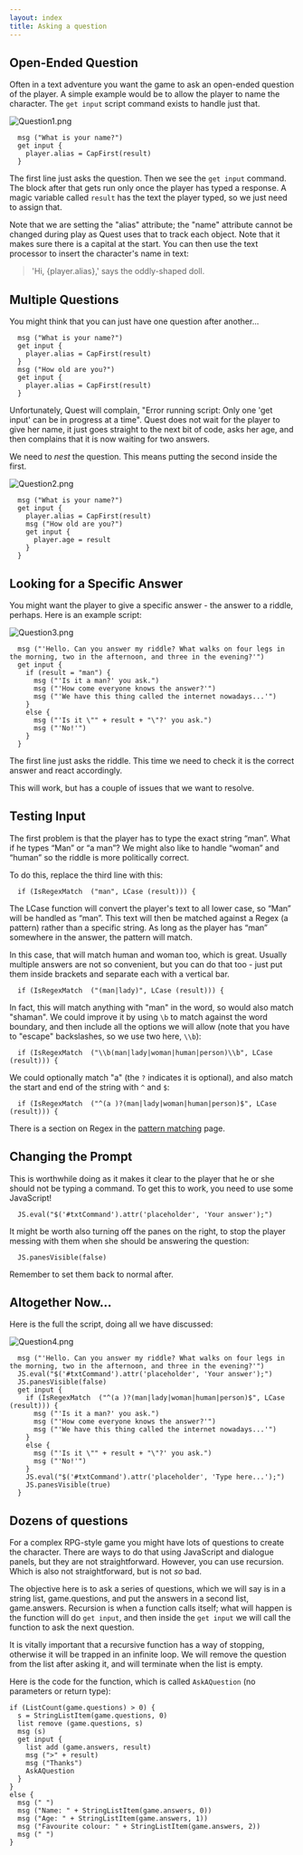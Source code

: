 ```yaml
---
layout: index
title: Asking a question
---
```


Open-Ended Question
-------------------

Often in a text adventure you want the game to ask an open-ended question of the player. A simple example would be to allow the player to name the character. The `get input` script command exists to handle just that. 

![](images/Question1.png "Question1.png")

```
  msg ("What is your name?")
  get input {
    player.alias = CapFirst(result)
  }
```

The first line just asks the question. Then we see the `get input` command. The block after that gets run only once the player has typed a response. A magic variable called `result` has the text the player typed, so we just need to assign that.

Note that we are setting the "alias" attribute; the "name" attribute cannot be changed during play as Quest uses that to track each object. Note that it makes sure there is a capital at the start. You can then use the text processor to insert the character's name in text:

> 'Hi, {player.alias},' says the oddly-shaped doll.



Multiple Questions
-------------------

You might think that you can just have one question after another...


```
  msg ("What is your name?")
  get input {
    player.alias = CapFirst(result)
  }
  msg ("How old are you?")
  get input {
    player.alias = CapFirst(result)
  }
```

Unfortunately, Quest will complain, "Error running script: Only one 'get input' can be in progress at a time". Quest does not wait for the player to give her name, it just goes straight to the next bit of code, asks her age, and then complains that it is now waiting for two answers.

We need to _nest_ the question. This means putting the second inside the first.

![](images/Question2.png "Question2.png")

```
  msg ("What is your name?")
  get input {
    player.alias = CapFirst(result)
    msg ("How old are you?")
    get input {
      player.age = result
    }
  }
```







Looking for a Specific Answer
-----------------------------

You might want the player to give a specific answer - the answer to a riddle, perhaps. Here is an example script:

![](images/Question3.png "Question3.png")

```
  msg ("'Hello. Can you answer my riddle? What walks on four legs in the morning, two in the afternoon, and three in the evening?'")
  get input {
    if (result = "man") {
      msg ("'Is it a man?' you ask.")
      msg ("'How come everyone knows the answer?'")
      msg ("'We have this thing called the internet nowadays...'")
    }
    else {
      msg ("'Is it \"" + result + "\"?' you ask.")
      msg ("'No!'")
    }
  }
```
The first line just asks the riddle. This time we need to check it is the correct answer and react accordingly.

This will work, but has a couple of issues that we want to resolve.


Testing Input
-------------

The first problem is that the player has to type the exact string “man”. What if he types “Man” or “a man”? We might also like to handle “woman” and “human” so the riddle is more politically correct.

To do this, replace the third line with this:

```
  if (IsRegexMatch  ("man", LCase (result))) {
```

The LCase function will convert the player's text to all lower case, so “Man” will be handled as “man”. This text will then be matched against a Regex (a pattern) rather than a specific string. As long as the player has “man” somewhere in the answer, the pattern will match.

In this case, that will match human and woman too, which is great. Usually multiple answers are not so convenient, but you can do that too - just put them inside brackets and separate each with a vertical bar.

```
  if (IsRegexMatch  ("(man|lady)", LCase (result))) {
```

In fact, this will match anything with "man" in the word, so would also match "shaman". We could improve it by using `\b` to match against the word boundary, and then include all the options we will allow (note that you have to "escape" backslashes, so we use two here, `\\b`):

```
  if (IsRegexMatch  ("\\b(man|lady|woman|human|person)\\b", LCase (result))) {
```

We could optionally match "a" (the `?` indicates it is optional), and also match the start and end of the string with `^` and `$`:

```
  if (IsRegexMatch  ("^(a )?(man|lady|woman|human|person)$", LCase (result))) {
```

There is a section on Regex in the [pattern matching](pattern_matching.html) page.


Changing the Prompt
-------------------

This is worthwhile doing as it makes it clear to the player that he or she should not be typing a command. To get this to work, you need to use some JavaScript! 
```
  JS.eval("$('#txtCommand').attr('placeholder', 'Your answer');")
```
It might be worth also turning off the panes on the right, to stop the player messing with them when she should be answering the question:
```
  JS.panesVisible(false)
```
Remember to set them back to normal after.


Altogether Now...
-----------------

Here is the full the script, doing all we have discussed:

![](images/Question4.png "Question4.png")

```
  msg ("'Hello. Can you answer my riddle? What walks on four legs in the morning, two in the afternoon, and three in the evening?'")
  JS.eval("$('#txtCommand').attr('placeholder', 'Your answer');")
  JS.panesVisible(false)
  get input {
    if (IsRegexMatch  ("^(a )?(man|lady|woman|human|person)$", LCase (result))) {
      msg ("'Is it a man?' you ask.")
      msg ("'How come everyone knows the answer?'")
      msg ("'We have this thing called the internet nowadays...'")
    }
    else {
      msg ("'Is it \"" + result + "\"?' you ask.")
      msg ("'No!'")
    }
    JS.eval("$('#txtCommand').attr('placeholder', 'Type here...');")
    JS.panesVisible(true)
  }
```





Dozens of questions
-------------------

For a complex RPG-style game you might have lots of questions to create the character. There are ways to do that using JavaScript and dialogue panels, but they are not straightforward. However, you can use recursion. Which is also not straightforward, but is not _so_ bad.

The objective here is to ask a series of questions, which we will say is in a string list, game.questions, and put the answers in a second list, game.answers. Recursion is when a function calls itself; what will happen is the function will do `get input`, and then inside the `get input` we will call the function to ask the next question.

It is vitally important that a recursive function has a way of stopping, otherwise it will be trapped in an infinite loop. We will remove the question from the list after asking it, and will terminate when the list is empty.

Here is the code for the function, which is called `AskAQuestion` (no parameters or return type):
```
if (ListCount(game.questions) > 0) {
  s = StringListItem(game.questions, 0)
  list remove (game.questions, s)
  msg (s)
  get input {
    list add (game.answers, result)
    msg (">" + result)
    msg ("Thanks")
    AskAQuestion
  }
}
else {
  msg (" ")
  msg ("Name: " + StringListItem(game.answers, 0))
  msg ("Age: " + StringListItem(game.answers, 1))
  msg ("Favourite colour: " + StringListItem(game.answers, 2))
  msg (" ")
}
```